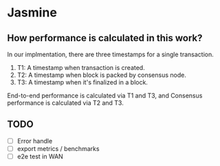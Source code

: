 # Jasmine

## How performance is calculated in this work?

In our implmentation, there are three timestamps for a single transaction.

1. T1: A timestamp when transaction is created.
2. T2: A timestamp when block is packed by consensus node.
3. T3: A timestamp when it's finalized in a block.

End-to-end performance is calculated via T1 and T3, and 
Consensus performance is calculated via T2 and T3.


## TODO

- [ ] Error handle
- [ ] export metrics / benchmarks
- [ ] e2e test in WAN
